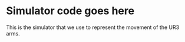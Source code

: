 # Simulator code goes here

This is the simulator that we use to represent the movement of the UR3 arms.
